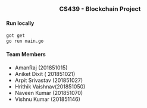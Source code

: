 <h3 align="center">CS439 - Blockchain Project</h3>

#### Run locally

```bash
got get
go run main.go
```

#### Team Members
- AmanRaj (201851015) 
- Aniket Dixit ( 201851021) 
- Arpit Srivastav (201851027) 
- Hrithik Vaishnav(201851050) 
- Naveen Kumar (201851070) 
- Vishnu Kumar (201851146)